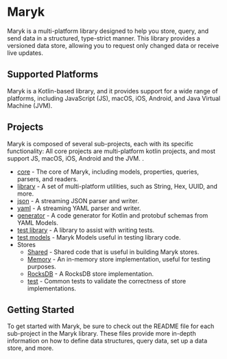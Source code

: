 # Maryk

Maryk is a multi-platform library designed to help you store, query, and send data in a structured, type-strict manner. This 
library provides a versioned data store, allowing you to request only changed data or receive live updates.

## Supported Platforms

Maryk is a Kotlin-based library, and it provides support for a wide range of platforms, including
JavaScript (JS), macOS, iOS, Android, and Java Virtual Machine (JVM).

## Projects

Maryk is composed of several sub-projects, each with its specific functionality:
All core projects are multi-platform kotlin projects, and most support JS, macOS, iOS, Android and the JVM. .

- [core](core/README.md) - The core of Maryk, including models, properties, queries, parsers, and readers.
- [library](lib/README.md) - A set of multi-platform utilities, such as String, Hex, UUID, and more.
- [json](json/README.md) - A streaming JSON parser and writer.
- [yaml](yaml/README.md) - A streaming YAML parser and writer.
- [generator](generator/README.md) - A code generator for Kotlin and protobuf schemas from YAML Models.
- [test library](testlib/README.md) - A library to assist with writing tests.
- [test models](testmodels/README.md) - Maryk Models useful in testing library code.
- Stores
    - [Shared](store/shared/README.md) - Shared code that is useful in building Maryk stores.
    - [Memory](store/memory/README.md) - An in-memory store implementation, useful for testing purposes.
    - [RocksDB](store/rocksdb/README.md) - A RocksDB store implementation.
    - [test](store/test/README.md) - Common tests to validate the correctness of store implementations.

## Getting Started

To get started with Maryk, be sure to check out the README file for each sub-project in the Maryk library.
These files provide more in-depth information on how to define data structures, query data, set up a data store, and more.
